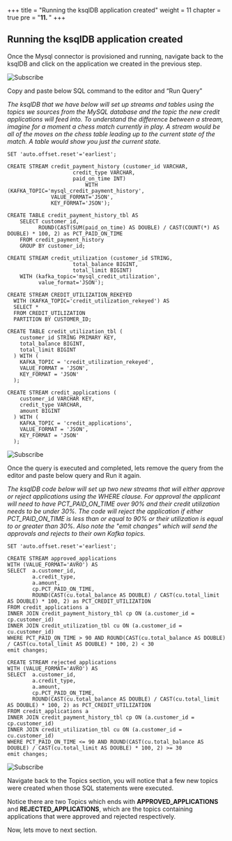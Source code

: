 +++
title = "Running the ksqlDB application created"
weight = 11
chapter = true
pre = "<b>11. </b>"
+++

## Running the ksqlDB application created 

Once the Mysql connector is provisioned and running, navigate back to the ksqlDB and click on the application we created in the previous step.

![Subscribe](/images/runKsql/1.png)

Copy and paste below SQL command to the editor and “Run Query”

*The ksqlDB that we have below will set up streams and tables using the topics we sources from the MySQL database and the topic the new credit applications will feed into.   To understand the difference between a stream, imagine for a moment a chess match currently in play.  A stream would be all of the moves on the chess table leading up to the current state of the match.  A table would show you just the current state.*

```
SET 'auto.offset.reset'='earliest';

CREATE STREAM credit_payment_history (customer_id VARCHAR,
                     credit_type VARCHAR,
                     paid_on_time INT)
                         WITH (KAFKA_TOPIC='mysql_credit_payment_history',
              VALUE_FORMAT='JSON',
              KEY_FORMAT='JSON');

CREATE TABLE credit_payment_history_tbl AS
    SELECT customer_id,
          ROUND(CAST(SUM(paid_on_time) AS DOUBLE) / CAST(COUNT(*) AS DOUBLE) * 100, 2) as PCT_PAID_ON_TIME
    FROM credit_payment_history
    GROUP BY customer_id;

CREATE STREAM credit_utilization (customer_id STRING,
                     total_balance BIGINT,
                     total_limit BIGINT)
    WITH (kafka_topic='mysql_credit_utilization',
          value_format='JSON');

CREATE STREAM CREDIT_UTILIZATION_REKEYED
  WITH (KAFKA_TOPIC='credit_utilization_rekeyed') AS
  SELECT *
  FROM CREDIT_UTILIZATION
  PARTITION BY CUSTOMER_ID;

CREATE TABLE credit_utilization_tbl (
    customer_id STRING PRIMARY KEY,
    total_balance BIGINT,
    total_limit BIGINT
  ) WITH (
    KAFKA_TOPIC = 'credit_utilization_rekeyed',
    VALUE_FORMAT = 'JSON',
    KEY_FORMAT = 'JSON'
  );

CREATE STREAM credit_applications (
    customer_id VARCHAR KEY,
    credit_type VARCHAR,
    amount BIGINT
  ) WITH (
    KAFKA_TOPIC = 'credit_applications',
    VALUE_FORMAT = 'JSON',
    KEY_FORMAT = 'JSON'
  );
```
![Subscribe](/images/runKsql/2.png)

Once the query is executed and completed, lets remove the query from the editor and paste below query and Run it again.

*The ksqlDB code below will set up two new streams that will either approve or reject applications using the WHERE clause.  For approval the applicant will need to have PCT_PAID_ON_TIME over 90% and their credit utilization needs to be under 30%.  The code will reject the application if either PCT_PAID_ON_TIME is less than or equal to 90% or their utilization is equal to or greater than 30%.  Also note the "emit changes" which will send the approvals and rejects to their own Kafka topics.*

```
SET 'auto.offset.reset'='earliest';

CREATE STREAM approved_applications
WITH (VALUE_FORMAT='AVRO') AS
SELECT  a.customer_id,
        a.credit_type,
        a.amount,
        cp.PCT_PAID_ON_TIME,
        ROUND(CAST(cu.total_balance AS DOUBLE) / CAST(cu.total_limit AS DOUBLE) * 100, 2) as PCT_CREDIT_UTILIZATION
FROM credit_applications a
INNER JOIN credit_payment_history_tbl cp ON (a.customer_id = cp.customer_id)
INNER JOIN credit_utilization_tbl cu ON (a.customer_id = cu.customer_id)
WHERE PCT_PAID_ON_TIME > 90 AND ROUND(CAST(cu.total_balance AS DOUBLE) / CAST(cu.total_limit AS DOUBLE) * 100, 2) < 30
emit changes;

CREATE STREAM rejected_applications
WITH (VALUE_FORMAT='AVRO') AS
SELECT  a.customer_id,
        a.credit_type,
        a.amount,
        cp.PCT_PAID_ON_TIME,
        ROUND(CAST(cu.total_balance AS DOUBLE) / CAST(cu.total_limit AS DOUBLE) * 100, 2) as PCT_CREDIT_UTILIZATION
FROM credit_applications a
INNER JOIN credit_payment_history_tbl cp ON (a.customer_id = cp.customer_id)
INNER JOIN credit_utilization_tbl cu ON (a.customer_id = cu.customer_id)
WHERE PCT_PAID_ON_TIME <= 90 AND ROUND(CAST(cu.total_balance AS DOUBLE) / CAST(cu.total_limit AS DOUBLE) * 100, 2) >= 30
emit changes;
```
![Subscribe](/images/runKsql/3.png)

Navigate back to the Topics section, you will notice that a few new topics were created when those SQL statements were executed. 

Notice there are two Topics which ends with **APPROVED_APPLICATIONS** and **REJECTED_APPLICATIONS**, which are the topics containing applications that were approved and rejected respectively.

Now, lets move to next section.